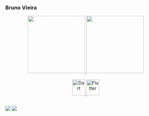 ### Bruno Vieira

<div align="center">
  <a href="https://github.com/BrunoVieiraL">
  <img height="180em" src="https://github-readme-stats.vercel.app/api?username=BrunoVieiraL&show_icons=true&theme=dracula&include_all_commits=true&count_private=true"/>
  <img height="180em" src="https://github-readme-stats.vercel.app/api/top-langs/?username=BrunoVieiraL&layout=compact&langs_count=7&theme=dracula"/>
</div>
  
<div align="center" ><br >
  <img aling="center" alt="Dart" height="50" width="40" src="https://cdn.jsdelivr.net/gh/devicons/devicon/icons/dart/dart-original.svg" />
  <img aling="center" alt="Flutter" height="50" width="40" src="https://cdn.jsdelivr.net/gh/devicons/devicon/icons/flutter/flutter-original.svg" />
 <! <img aling="center" alt="C-Sharp" height="30" width="40" src="https://cdn.jsdelivr.net/gh/devicons/devicon/icons/csharp/csharp-original.svg" />         
 
 
</div>
  
  ##
 
<div> 
  <a href = "mailto:bruno.leo516@hotmail.com"><img src="https://img.shields.io/badge/-Gmail-%23333?style=for-the-badge&logo=gmail&logoColor=white" target="_blank"></a>
  <a href="https://www.linkedin.com/in/bruno-vieira-818976191/" target="_blank"><img src="https://img.shields.io/badge/-LinkedIn-%230077B5?style=for-the-badge&logo=linkedin&logoColor=white" target="_blank"></a> 
 
 
</div>
